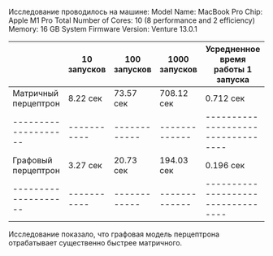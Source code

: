 Исследование проводилось на машине:
Model Name:	MacBook Pro
Chip:	Apple M1 Pro
Total Number of Cores: 10 (8 performance and 2 efficiency)
Memory:	16 GB
System Firmware Version:	Venture 13.0.1


|                      | 10 запусков | 100 запусков | 1000 запусков | Усредненное время работы 1 запуска |
| -------------------- |------------|--------------|---------------|------------------------------------|
| Матричный перцептрон | 8.22 сек   | 73.57 сек    | 708.12 сек    | 0.712 сек                          |
| -------------------- | ----------- | ------------ | ------------- | ---------------------------------- |
| Графовый перцептрон  | 3.27 сек   | 20.73 сек    | 194.03 сек   | 0.196 сек                          |
| -------------------- | ----------- | ------------ | ------------- | ---------------------------------- |

Исследование показало, что графовая модель перцептрона отрабатывает существенно быстрее матричного.
